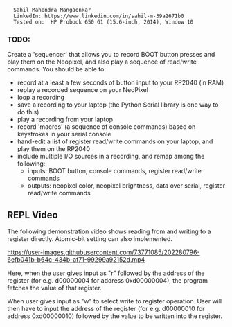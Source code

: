       Sahil Mahendra Mangaonkar
      LinkedIn: https://www.linkedin.com/in/sahil-m-39a2671b0
      Tested on:  HP Probook 650 G1 (15.6-inch, 2014), Window 10

### TODO:

Create a 'sequencer' that allows you to record BOOT button presses and play them on the Neopixel, and also play a sequence of read/write commands. You should be able to:
- record at a least a few seconds of button input to your RP2040 (in RAM)
- replay a recorded sequence on your NeoPixel
- loop a recording
- save a recording to your laptop (the Python Serial library is one way to do this)
- play a recording from your laptop
- record 'macros' (a sequence of console commands) based on keystrokes in your serial console
- hand-edit a list of register read/write commands on your laptop, and play them on the RP2040
- include multiple I/O sources in a recording, and remap among the following:
    - inputs: BOOT button, console commands, register read/write commands
    - outputs: neopixel color, neopixel brightness, data over serial, register read/write commands


## REPL Video

The following demonstration video shows reading from and writing to a register directly. Atomic-bit setting can also implemented.

https://user-images.githubusercontent.com/73771085/202280796-6efb041b-b64c-434b-af71-99299a92152d.mp4

Here, when the user gives input as "r" followed by the address of the register (for e.g. d00000004 for address 0xd00000004), the program fetches the value of that register.

When user gives input as "w" to select write to register operation. User will then have to input the address of the register (for e.g. d00000010 for address 0xd00000010) followed by the value to be written into the register.
